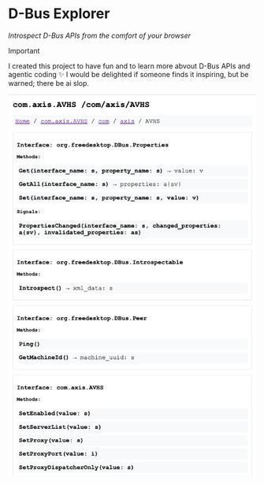# D-Bus Explorer

_Introspect D-Bus APIs from the comfort of your browser_

> [!IMPORTANT]
> I created this project to have fun and to learn more abvout D-Bus APIs and agentic coding ✨
> I would be delighted if someone finds it inspiring, but be warned; there be ai slop.

![Screenshot](img/screenshot.png)
